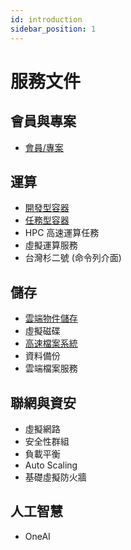 ```yaml
---
id: introduction
sidebar_position: 1
---
```


# 服務文件

## 會員與專案

- [會員/專案](/docs/member/get-started)

## 運算

- [開發型容器](/docs/ccs/intro)
- [任務型容器](/docs/ccs_scheduled/intro)
- HPC 高速運算任務
- 虛擬運算服務
- 台灣杉二號 (命令列介面)

## 儲存

- [雲端物件儲存](/docs/cos/intro)
- 虛擬磁碟
- [高速檔案系統](/docs/hfs/intro)
- 資料備份
- 雲端檔案服務 

## 聯網與資安

- 虛擬網路
- 安全性群組
- 負載平衡
- Auto Scaling
- 基礎虛擬防火牆

## 人工智慧

- OneAI

